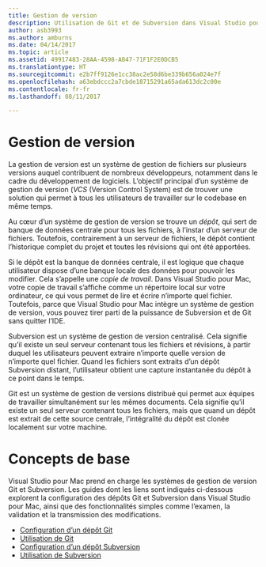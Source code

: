 ```yaml
---
title: Gestion de version
description: Utilisation de Git et de Subversion dans Visual Studio pour Mac.
author: asb3993
ms.author: amburns
ms.date: 04/14/2017
ms.topic: article
ms.assetid: 49917483-28AA-4598-A847-71F1F2E0DCB5
ms.translationtype: HT
ms.sourcegitcommit: e2b7ff9126e1cc38ac2e58d6be339b656a024e7f
ms.openlocfilehash: a63ebdccc2a7cbde18715291a65ada613dc2c00e
ms.contentlocale: fr-fr
ms.lasthandoff: 08/11/2017

---
```


# <a name="version-control"></a>Gestion de version

La gestion de version est un système de gestion de fichiers sur plusieurs versions auquel contribuent de nombreux développeurs, notamment dans le cadre du développement de logiciels. L’objectif principal d’un système de gestion de version (_VCS_ (Version Control System) est de trouver une solution qui permet à tous les utilisateurs de travailler sur le codebase en même temps.

Au cœur d’un système de gestion de version se trouve un _dépôt_, qui sert de banque de données centrale pour tous les fichiers, à l’instar d’un serveur de fichiers. Toutefois, contrairement à un serveur de fichiers, le dépôt contient l’historique complet du projet et toutes les révisions qui ont été apportées.

Si le dépôt est la banque de données centrale, il est logique que chaque utilisateur dispose d’une banque locale des données pour pouvoir les modifier. Cela s’appelle une _copie de travail_. Dans Visual Studio pour Mac, votre copie de travail s’affiche comme un répertoire local sur votre ordinateur, ce qui vous permet de lire et écrire n’importe quel fichier. Toutefois, parce que Visual Studio pour Mac intègre un système de gestion de version, vous pouvez tirer parti de la puissance de Subversion et de Git sans quitter l’IDE.

Subversion est un système de gestion de version centralisé. Cela signifie qu’il existe un seul serveur contenant tous les fichiers et révisions, à partir duquel les utilisateurs peuvent extraire n’importe quelle version de n’importe quel fichier. Quand les fichiers sont extraits d’un dépôt Subversion distant, l’utilisateur obtient une capture instantanée du dépôt à ce point dans le temps.

Git est un système de gestion de versions distribué qui permet aux équipes de travailler simultanément sur les mêmes documents. Cela signifie qu’il existe un seul serveur contenant tous les fichiers, mais que quand un dépôt est extrait de cette source centrale, l’intégralité du dépôt est clonée localement sur votre machine.

# <a name="basic-concepts"></a>Concepts de base 

Visual Studio pour Mac prend en charge les systèmes de gestion de version Git et Subversion. Les guides dont les liens sont indiqués ci-dessous explorent la configuration des dépôts Git et Subversion dans Visual Studio pour Mac, ainsi que des fonctionnalités simples comme l’examen, la validation et la transmission des modifications.

* [Configuration d’un dépôt Git](~/set-up-git-repository.md) 
* [Utilisation de Git](~/working-with-git.md)
* [Configuration d’un dépôt Subversion](~/set-up-subversion-repository.md)
* [Utilisation de Subversion](~/working-with-subversion.md)
